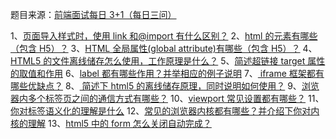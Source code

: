 题目来源：[前端面试每日 3+1（每日三问）](https://github.com/haizlin/fe-interview)

1、[页面导入样式时，使用 link 和@import 有什么区别？](https://github.com/zivenday/learning/issues/1)
2、[html 的元素有哪些（包含 H5）？](https://github.com/zivenday/learning/issues/4)
3、[HTML 全局属性(global attribute)有哪些（包含 H5）？](https://github.com/zivenday/learning/issues/7)
4、[HTML5 的文件离线储存怎么使用，工作原理是什么？](https://github.com/zivenday/learning/issues/10)
5、[简述超链接 target 属性的取值和作用](https://github.com/zivenday/learning/issues/12)
6、[label 都有哪些作用？并举相应的例子说明](https://github.com/zivenday/learning/issues/16)
7、[ iframe 框架都有哪些优缺点？](https://github.com/zivenday/learning/issues/19)
8、[ 简述下 html5 的离线储存原理，同时说明如何使用？](https://github.com/zivenday/learning/issues/22)
9、[浏览器内多个标签页之间的通信方式有哪些？](https://github.com/zivenday/learning/issues/25)
10、[viewport 常见设置都有哪些？](https://github.com/zivenday/learning/issues/28)
11、[你对标签语义化的理解是什么](https://github.com/zivenday/learning/issues/31)
12、[常见的浏览器内核都有哪些？并介绍下你对内核的理解](https://github.com/zivenday/learning/issues/34)
13、[html5 中的 form 怎么关闭自动完成？](https://github.com/zivenday/learning/issues/38)
